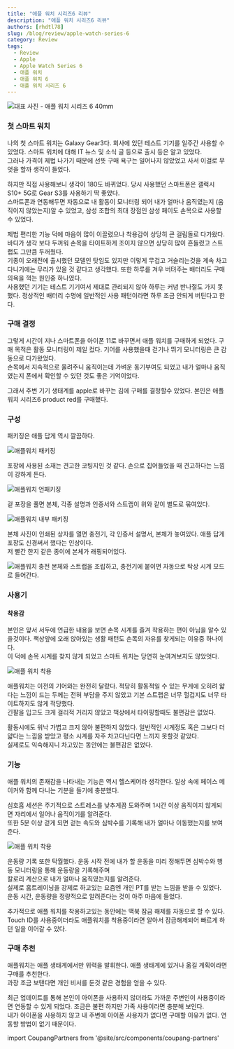 ```yaml
---
title: "애플 워치 시리즈6 리뷰"
description: "애플 워치 시리즈6 리뷰"
authors: [rhdtl78]
slug: /blog/review/apple-watch-series-6
category: Review
tags:
  - Review
  - Apple
  - Apple Watch Series 6
  - 애플 워치
  - 애플 워치 6
  - 애플 워치 시리즈 6
---
```


![대표 사진 - 애플 워치 시리즈 6 40mm](./apple-watch-serise-6/IMG_0129.jpeg)
<!--truncate-->
### 첫 스마트 워치
나의 첫 스마트 워치는 Galaxy Gear3다. 회사에 있던 테스트 기기를 일주간 사용할 수 있었다. 스마트 워치에 대해 IT 뉴스 및 소식 글 등으로 출시 등은 알고 있었다.  
그러나 가격이 제법 나가기 때문에 선뜻 구매 욕구는 일어나지 않았었고 사서 이걸로 무엇을 할까 생각이 들었다.  

하지만 직접 사용해보니 생각이 180도 바뀌었다. 당시 사용했던 스마트폰은 갤럭시 S10+ 5G로 Gear S3를 사용하기 딱 좋았다.  
스마트폰과 연동해두면 자동으로 내 활동이 모니터링 되어 내가 얼마나 움직였는지 (움직이지 않았는지)알 수 있었고, 삼성 조합의 최대 장점인 삼성 페이도 손목으로 사용할 수 있었다. 

제법 편리한 기능 덕에 마음이 많이 이끌렸으나 착용감이 상당히 큰 걸림돌로 다가왔다. 바디가 생각 보다 두꺼워 손목을 타이트하게 조이지 않으면 상당히 많이 흔들렸고 스트랩도 그만큼 두꺼웠다.  
기종이 오래전에 출시했던 모델인 탓임도 있지만 이렇게 무겁고 거슬리는것을 계속 차고다니기에는 무리가 있을 것 같다고 생각했다. 또한 하루를 겨우 버텨주는 배터리도 구매의욕을 꺽는 원인중 하나였다.  
사용했던 기기는 테스트 기기여서 제대로 관리되지 않아 하루는 커녕 반나절도 가지 못했다. 정상적인 배터리 수명에 일반적인 사용 패턴이라면 하루 조금 안되게 버틴다고 한다. 

### 구매 결정
그렇게 시간이 지나 스마트폰을 아이폰 11로 바꾸면서 애플 워치를 구매하게 되었다. 구매 목적은 활동 모니터링이 제일 컸다. 기어를 사용했을때 걷기나 뛰기 모니터링은 큰 감동으로 다가왔었다.  
손목에서 지속적으로 울려주니 움직이는데 가벼운 동기부여도 되었고 내가 얼마나 움직였는지 폰에서 확인할 수 있던 것도 좋은 기억이었다.  

그래서 주변 기기 생태계를 apple로 바꾸는 김에 구매를 결정할수 있었다. 본인은 애플워치 시리즈6 product red를 구매했다.

### 구성
패키징은 애플 답게 역시 깔끔하다. 

![애플워치 패키징](./apple-watch-serise-6/IMG_0126.jpeg)

포장에 사용된 소재는 견고한 코팅지인 것 같다. 손으로 집어들었을 때 견고하다는 느낌이 강하게 든다. 

![애플워치 언패키징](./apple-watch-serise-6/IMG_0128.jpeg)

겉 포장을 풀면 본체, 각종 설명과 인증서와 스트랩이 위와 같이 별도로 묶여있다.

![애플워치 내부 패키징](./apple-watch-serise-6/IMG_0130.jpeg)

본체 사진이 인쇄된 상자를 열면 충전기, 각 인증서 설명서, 본체가 놓여있다. 애플 답게 포장도 신경써서 했다는 인상이다.  
저 빨간 한지 같은 종이에 본체가 래핑되어있다.

![애플워치 충전](./apple-watch-serise-6/IMG_0117.jpeg)
본체와 스트랩을 조립하고, 충전기에 붙이면 자동으로 탁상 시계 모드로 들어간다. 
    
### 사용기
#### 착용감
본인은 앞서 서두에 언급한 내용을 보면 손목 시계를 즐겨 착용하는 편이 아님을 알수 있을것이다. 책상앞에 오래 앉아있는 생활 패턴도 손목의 자유를 찾게되는 이유중 하나이다.  
이 덕에 손목 시계를 찾지 않게 되었고 스마트 워치는 당연히 눈여겨보지도 않았엇다.  

![애플 워치 착용](./apple-watch-serise-6/IMG_0116.jpeg)

애플워치는 이전의 기어와는 완전히 달랐다. 적당히 활동적일 수 있는 무게에 오히려 얇다는 느낌이 드는 두께는 전혀 부담을 주지 않았고 기본 스트랩은 너무 헐겁지도 너무 타이트하지도 않게 적당했다.  
긴팔을 입고도 크게 걸리적 거리지 않았고 책상에서 타이핑할때도 불편감은 없었다.

활동시에도 워낙 가볍고 크지 않아 불편하지 않았다. 일반적인 시계정도 혹은 그보다 더 얇다는 느낌을 받았고 평소 시계를 자주 차고다닌다면 느끼지 못할것 같았다.   
실제로도 익숙해지니 차고있는 동안에는 불편감은 없었다. 

### 기능
애플 워치의 존재감을 나타내는 기능은 역시 헬스케어라 생각한다. 일상 속에 페이스 메이커와 함께 다니는 기분을 들기에 충분헸다.

심호흡 세션은 주기적으로 스트레스를 낮추게끔 도와주며 1시간 이상 움직이지 않게되면 자리에서 일어나 움직이기를 알려준다.  
또한 5분 이상 걷게 되면 걷는 속도와 심박수를 기록해 내가 얼마나 이동했는지를 보여준다. 

![애플 워치 착용](./apple-watch-serise-6/IMG_0116.jpeg)

운동량 기록 또한 탁월했다. 운동 시작 전에 내가 할 운동을 미리 정해두면 심박수와 행동 모니터링을 통해 운동량을 기록해주며  
칼로리 계산으로 내가 얼마나 움직였는지를 알려준다.  
실제로 홈트레이닝을 강제로 하고있는 요즘엔 개인 PT를 받는 느낌을 받을 수 있었다. 운동 시간, 운동량을 정량적으로 알려준다는 것이 아주 마음에 들었다. 
    
추가적으로 애플 워치를 착용하고있는 동안에는 맥북 잠금 해제를 자동으로 할 수 있다. Touch ID를 사용중이더라도 애플워치를 착용중이라면 알아서 잠금해제되어 빠르게 하던 일을 이어갈 수 있다.
    
### 구매 추천
애플워치는 애플 생태계에서만 위력을 발휘한다. 애플 생태계에 있거나 옮길 계획이라면 구매를 추천한다.  
과장 조금 보탠다면 개인 비서를 둔것 같은 경험을 얻을 수 있다.

최근 업데이트를 통해 본인이 아이폰을 사용하지 않더라도 가까운 주변인이 사용중이라면 연동할 수 있게 되었다. 조금은 불편 하지만 가족 사용이라면 충분해 보인다.  
내가 아이폰을 사용하지 않고 내 주변에 아이폰 사용자가 없다면 구매할 이유가 없다. 연동할 방법이 없기 때문이다.

import CoupangPartners from '@site/src/components/coupang-partners'

<CoupangPartners
    adID="527409"
    template="carousel"
    trackingCode="AF8809335"
    width={680}
    height={140}
/>
